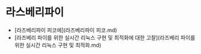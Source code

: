 # 라스베리파이
- [라즈베리파이 피코에](라즈베리파이 피코.md)
- [라즈베리 파이를 위한 실시간 리눅스 구현 및 최적화에 대한 고찰](라즈베리 파이를 위한 실시간 리눅스 구현 및 최적화.md)
